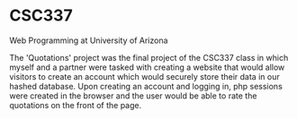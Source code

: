 # CSC337
Web Programming at University of Arizona

The 'Quotations' project was the final project of the CSC337 class in which myself and a partner were tasked with creating a website that would allow visitors to create an account which would securely store their data in our hashed database.  Upon creating an account and logging in, php sessions were created in the browser and the user would be able to rate the quotations on the front of the page.  
